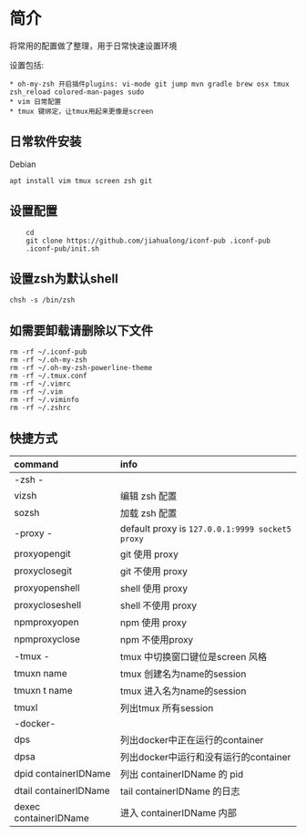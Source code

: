 # 简介

将常用的配置做了整理，用于日常快速设置环境

设置包括:

    * oh-my-zsh 开启插件plugins: vi-mode git jump mvn gradle brew osx tmux zsh_reload colored-man-pages sudo
    * vim 日常配置
    * tmux 键绑定，让tmux用起来更像是screen 


## 日常软件安装

Debian
```shell
apt install vim tmux screen zsh git
```

## 设置配置

```shell
    cd 
    git clone https://github.com/jiahualong/iconf-pub .iconf-pub
    .iconf-pub/init.sh
```

## 设置zsh为默认shell

```shell
chsh -s /bin/zsh
```

## 如需要卸载请删除以下文件

```shell
rm -rf ~/.iconf-pub
rm -rf ~/.oh-my-zsh
rm -rf ~/.oh-my-zsh-powerline-theme
rm -rf ~/.tmux.conf
rm -rf ~/.vimrc
rm -rf ~/.vim
rm -rf ~/.viminfo
rm -rf ~/.zshrc
```

## 快捷方式

| command | info | 
|:---|:---|
| -zsh -|  |
|vizsh | 编辑 zsh 配置 |
|sozsh | 加载 zsh 配置 |
| -proxy -| default proxy is `127.0.0.1:9999 socket5 proxy`  |
| proxyopengit | git 使用  proxy |
| proxyclosegit | git 不使用  proxy |
| proxyopenshell | shell 使用 proxy |
| proxycloseshell | shell 不使用 proxy |
| npmproxyopen | npm 使用 proxy |
| npmproxyclose| npm 不使用proxy |
| -tmux -| tmux 中切换窗口键位是screen 风格 |
| tmuxn name  | tmux 创建名为name的session |
| tmuxn t name | tmux 进入名为name的session  |
| tmuxl | 列出tmux 所有session   |
| -docker- | | 
| dps | 列出docker中正在运行的container |
| dpsa | 列出docker中运行和没有运行的container |
| dpid containerIDName | 列出 containerIDName 的 pid | 
| dtail containerIDName | tail containerIDName 的日志 |
| dexec containerIDName | 进入 containerIDName 内部 |







